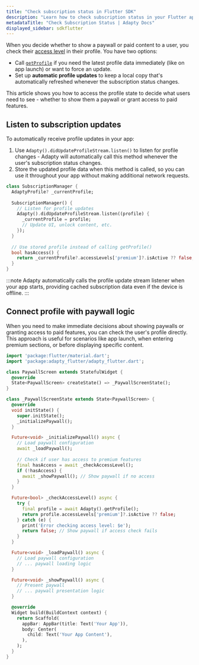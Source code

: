 ```yaml
---
title: "Check subscription status in Flutter SDK"
description: "Learn how to check subscription status in your Flutter app with Adapty."
metadataTitle: "Check Subscription Status | Adapty Docs"
displayed_sidebar: sdkflutter
---
```


When you decide whether to show a paywall or paid content to a user, you check their [access level](access-level.md) in their profile. You have two options:

- Call [`getProfile`](flutter-listen-subscription-changes.md) if you need the latest profile data immediately (like on app launch) or want to force an update.
- Set up **automatic profile updates** to keep a local copy that's automatically refreshed whenever the subscription status changes.

This article shows you how to access the profile state to decide what users need to see - whether to show them a paywall or grant access to paid features.

## Listen to subscription updates

To automatically receive profile updates in your app:

1. Use `Adapty().didUpdateProfileStream.listen()` to listen for profile changes - Adapty will automatically call this method whenever the user's subscription status changes.
2. Store the updated profile data when this method is called, so you can use it throughout your app without making additional network requests.

```dart
class SubscriptionManager {
  AdaptyProfile? _currentProfile;
  
  SubscriptionManager() {
    // Listen for profile updates
    Adapty().didUpdateProfileStream.listen((profile) {
      _currentProfile = profile;
      // Update UI, unlock content, etc.
    });
  }
  
  // Use stored profile instead of calling getProfile()
  bool hasAccess() {
    return _currentProfile?.accessLevels['premium']?.isActive ?? false;
  }
}
```

:::note
Adapty automatically calls the profile update stream listener when your app starts, providing cached subscription data even if the device is offline.
:::

## Connect profile with paywall logic

When you need to make immediate decisions about showing paywalls or granting access to paid features, you can check the user's profile directly. This approach is useful for scenarios like app launch, when entering premium sections, or before displaying specific content.

```dart
import 'package:flutter/material.dart';
import 'package:adapty_flutter/adapty_flutter.dart';

class PaywallScreen extends StatefulWidget {
  @override
  State<PaywallScreen> createState() => _PaywallScreenState();
}

class _PaywallScreenState extends State<PaywallScreen> {
  @override
  void initState() {
    super.initState();
    _initializePaywall();
  }

  Future<void> _initializePaywall() async {
    // Load paywall configuration
    await _loadPaywall();
    
    // Check if user has access to premium features
    final hasAccess = await _checkAccessLevel();
    if (!hasAccess) {
      await _showPaywall(); // Show paywall if no access
    }
  }

  Future<bool> _checkAccessLevel() async {
    try {
      final profile = await Adapty().getProfile();
      return profile.accessLevels['premium']?.isActive ?? false;
    } catch (e) {
      print('Error checking access level: $e');
      return false; // Show paywall if access check fails
    }
  }

  Future<void> _loadPaywall() async {
    // Load paywall configuration
    // ... paywall loading logic
  }

  Future<void> _showPaywall() async {
    // Present paywall
    // ... paywall presentation logic
  }

  @override
  Widget build(BuildContext context) {
    return Scaffold(
      appBar: AppBar(title: Text('Your App')),
      body: Center(
        child: Text('Your App Content'),
      ),
    );
  }
}
``` 